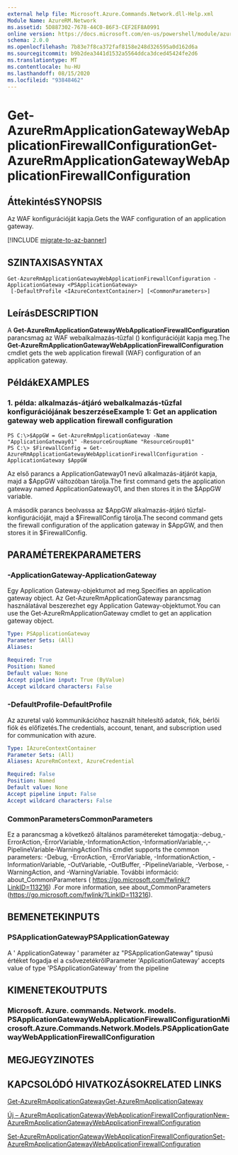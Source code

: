 ```yaml
---
external help file: Microsoft.Azure.Commands.Network.dll-Help.xml
Module Name: AzureRM.Network
ms.assetid: 5D887302-7678-44C0-86F3-CEF2EF8A0991
online version: https://docs.microsoft.com/en-us/powershell/module/azurerm.network/get-azurermapplicationgatewaywebapplicationfirewallconfiguration
schema: 2.0.0
ms.openlocfilehash: 7b83e7f8ca372faf8158e248d326595a0d162d6a
ms.sourcegitcommit: b9b2dea3441d1532a5564ddca3dced45424fe2d6
ms.translationtype: MT
ms.contentlocale: hu-HU
ms.lasthandoff: 08/15/2020
ms.locfileid: "93848462"
---
```

# <span data-ttu-id="f4cdb-101">Get-AzureRmApplicationGatewayWebApplicationFirewallConfiguration</span><span class="sxs-lookup"><span data-stu-id="f4cdb-101">Get-AzureRmApplicationGatewayWebApplicationFirewallConfiguration</span></span>

## <span data-ttu-id="f4cdb-102">Áttekintés</span><span class="sxs-lookup"><span data-stu-id="f4cdb-102">SYNOPSIS</span></span>
<span data-ttu-id="f4cdb-103">Az WAF konfigurációját kapja.</span><span class="sxs-lookup"><span data-stu-id="f4cdb-103">Gets the WAF configuration of an application gateway.</span></span>

[!INCLUDE [migrate-to-az-banner](../../includes/migrate-to-az-banner.md)]

## <span data-ttu-id="f4cdb-104">SZINTAXISA</span><span class="sxs-lookup"><span data-stu-id="f4cdb-104">SYNTAX</span></span>

```
Get-AzureRmApplicationGatewayWebApplicationFirewallConfiguration -ApplicationGateway <PSApplicationGateway>
 [-DefaultProfile <IAzureContextContainer>] [<CommonParameters>]
```

## <span data-ttu-id="f4cdb-105">Leírás</span><span class="sxs-lookup"><span data-stu-id="f4cdb-105">DESCRIPTION</span></span>
<span data-ttu-id="f4cdb-106">A **Get-AzureRmApplicationGatewayWebApplicationFirewallConfiguration** parancsmag az WAF webalkalmazás-tűzfal () konfigurációját kapja meg.</span><span class="sxs-lookup"><span data-stu-id="f4cdb-106">The **Get-AzureRmApplicationGatewayWebApplicationFirewallConfiguration** cmdlet gets the web application firewall (WAF) configuration of an application gateway.</span></span>

## <span data-ttu-id="f4cdb-107">Példák</span><span class="sxs-lookup"><span data-stu-id="f4cdb-107">EXAMPLES</span></span>

### <span data-ttu-id="f4cdb-108">1. példa: alkalmazás-átjáró webalkalmazás-tűzfal konfigurációjának beszerzése</span><span class="sxs-lookup"><span data-stu-id="f4cdb-108">Example 1: Get an application gateway web application firewall configuration</span></span>
```
PS C:\>$AppGW = Get-AzureRmApplicationGateway -Name "ApplicationGateway01" -ResourceGroupName "ResourceGroup01"
PS C:\> $FirewallConfig = Get-AzureRmApplicationGatewayWebApplicationFirewallConfiguration -ApplicationGateway $AppGW
```

<span data-ttu-id="f4cdb-109">Az első parancs a ApplicationGateway01 nevű alkalmazás-átjárót kapja, majd a $AppGW változóban tárolja.</span><span class="sxs-lookup"><span data-stu-id="f4cdb-109">The first command gets the application gateway named ApplicationGateway01, and then stores it in the $AppGW variable.</span></span>

<span data-ttu-id="f4cdb-110">A második parancs beolvassa az $AppGW alkalmazás-átjáró tűzfal-konfigurációját, majd a $FirewallConfig tárolja.</span><span class="sxs-lookup"><span data-stu-id="f4cdb-110">The second command gets the firewall configuration of the application gateway in $AppGW, and then stores it in $FirewallConfig.</span></span>

## <span data-ttu-id="f4cdb-111">PARAMÉTEREK</span><span class="sxs-lookup"><span data-stu-id="f4cdb-111">PARAMETERS</span></span>

### <span data-ttu-id="f4cdb-112">-ApplicationGateway</span><span class="sxs-lookup"><span data-stu-id="f4cdb-112">-ApplicationGateway</span></span>
<span data-ttu-id="f4cdb-113">Egy Application Gateway-objektumot ad meg.</span><span class="sxs-lookup"><span data-stu-id="f4cdb-113">Specifies an application gateway object.</span></span>
<span data-ttu-id="f4cdb-114">Az Get-AzureRmApplicationGateway parancsmag használatával beszerezhet egy Application Gateway-objektumot.</span><span class="sxs-lookup"><span data-stu-id="f4cdb-114">You can use the Get-AzureRmApplicationGateway cmdlet to get an application gateway object.</span></span>

```yaml
Type: PSApplicationGateway
Parameter Sets: (All)
Aliases: 

Required: True
Position: Named
Default value: None
Accept pipeline input: True (ByValue)
Accept wildcard characters: False
```

### <span data-ttu-id="f4cdb-115">-DefaultProfile</span><span class="sxs-lookup"><span data-stu-id="f4cdb-115">-DefaultProfile</span></span>
<span data-ttu-id="f4cdb-116">Az azuretal való kommunikációhoz használt hitelesítő adatok, fiók, bérlői fiók és előfizetés.</span><span class="sxs-lookup"><span data-stu-id="f4cdb-116">The credentials, account, tenant, and subscription used for communication with azure.</span></span>

```yaml
Type: IAzureContextContainer
Parameter Sets: (All)
Aliases: AzureRmContext, AzureCredential

Required: False
Position: Named
Default value: None
Accept pipeline input: False
Accept wildcard characters: False
```

### <span data-ttu-id="f4cdb-117">CommonParameters</span><span class="sxs-lookup"><span data-stu-id="f4cdb-117">CommonParameters</span></span>
<span data-ttu-id="f4cdb-118">Ez a parancsmag a következő általános paramétereket támogatja:-debug,-ErrorAction,-ErrorVariable,-InformationAction,-InformationVariable,-,-PipelineVariable-WarningAction</span><span class="sxs-lookup"><span data-stu-id="f4cdb-118">This cmdlet supports the common parameters: -Debug, -ErrorAction, -ErrorVariable, -InformationAction, -InformationVariable, -OutVariable, -OutBuffer, -PipelineVariable, -Verbose, -WarningAction, and -WarningVariable.</span></span> <span data-ttu-id="f4cdb-119">További információ: about_CommonParameters ( https://go.microsoft.com/fwlink/?LinkID=113216) .</span><span class="sxs-lookup"><span data-stu-id="f4cdb-119">For more information, see about_CommonParameters (https://go.microsoft.com/fwlink/?LinkID=113216).</span></span>

## <span data-ttu-id="f4cdb-120">BEMENETEK</span><span class="sxs-lookup"><span data-stu-id="f4cdb-120">INPUTS</span></span>

### <span data-ttu-id="f4cdb-121">PSApplicationGateway</span><span class="sxs-lookup"><span data-stu-id="f4cdb-121">PSApplicationGateway</span></span>
<span data-ttu-id="f4cdb-122">A ' ApplicationGateway ' paraméter az "PSApplicationGateway" típusú értéket fogadja el a csővezetékről</span><span class="sxs-lookup"><span data-stu-id="f4cdb-122">Parameter 'ApplicationGateway' accepts value of type 'PSApplicationGateway' from the pipeline</span></span>

## <span data-ttu-id="f4cdb-123">KIMENETEK</span><span class="sxs-lookup"><span data-stu-id="f4cdb-123">OUTPUTS</span></span>

### <span data-ttu-id="f4cdb-124">Microsoft. Azure. commands. Network. models. PSApplicationGatewayWebApplicationFirewallConfiguration</span><span class="sxs-lookup"><span data-stu-id="f4cdb-124">Microsoft.Azure.Commands.Network.Models.PSApplicationGatewayWebApplicationFirewallConfiguration</span></span>

## <span data-ttu-id="f4cdb-125">MEGJEGYZI</span><span class="sxs-lookup"><span data-stu-id="f4cdb-125">NOTES</span></span>

## <span data-ttu-id="f4cdb-126">KAPCSOLÓDÓ HIVATKOZÁSOK</span><span class="sxs-lookup"><span data-stu-id="f4cdb-126">RELATED LINKS</span></span>

[<span data-ttu-id="f4cdb-127">Get-AzureRmApplicationGateway</span><span class="sxs-lookup"><span data-stu-id="f4cdb-127">Get-AzureRmApplicationGateway</span></span>](./Get-AzureRmApplicationGateway.md)

[<span data-ttu-id="f4cdb-128">Új – AzureRmApplicationGatewayWebApplicationFirewallConfiguration</span><span class="sxs-lookup"><span data-stu-id="f4cdb-128">New-AzureRmApplicationGatewayWebApplicationFirewallConfiguration</span></span>](./New-AzureRmApplicationGatewayWebApplicationFirewallConfiguration.md)

[<span data-ttu-id="f4cdb-129">Set-AzureRmApplicationGatewayWebApplicationFirewallConfiguration</span><span class="sxs-lookup"><span data-stu-id="f4cdb-129">Set-AzureRmApplicationGatewayWebApplicationFirewallConfiguration</span></span>](./Set-AzureRmApplicationGatewayWebApplicationFirewallConfiguration.md)


